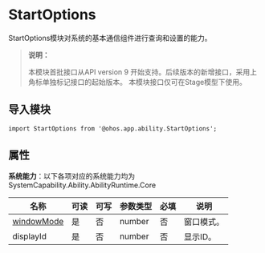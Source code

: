 # StartOptions

StartOptions模块对系统的基本通信组件进行查询和设置的能力。

> **说明：**
>
> 本模块首批接口从API version 9 开始支持。后续版本的新增接口，采用上角标单独标记接口的起始版本。
> 本模块接口仅可在Stage模型下使用。

## 导入模块

```
import StartOptions from '@ohos.app.ability.StartOptions';
```

## 属性

**系统能力**：以下各项对应的系统能力均为SystemCapability.Ability.AbilityRuntime.Core

| 名称 | 可读 | 可写 | 参数类型 | 必填 | 说明 |
| -------- | -------- | -------- | -------- | -------- | -------- |
| [windowMode](js-apis-application-abilityConstant.md#AbilityConstant.WindowMode) | 是 | 否 | number | 否 | 窗口模式。 |
| displayId | 是 | 否 | number | 否 | 显示ID。 |
